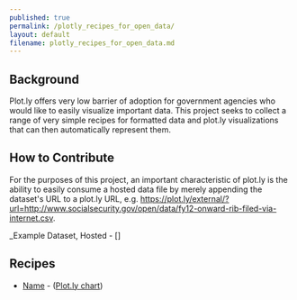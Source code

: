 ```yaml
---
published: true
permalink: /plotly_recipes_for_open_data/
layout: default
filename: plotly_recipes_for_open_data.md
---
```


  
## Background

Plot.ly offers very low barrier of adoption for government agencies who would like to easily visualize important data.  This project seeks to collect a range of very simple recipes for formatted data and plot.ly visualizations that can then automatically represent them.  

## How to Contribute

For the purposes of this project, an important characteristic of plot.ly is the ability to easily consume a hosted data file by merely appending the dataset's URL to a plot.ly URL, e.g. https://plot.ly/external/?url=http://www.socialsecurity.gov/open/data/fy12-onward-rib-filed-via-internet.csv.


_Example Dataset, Hosted - []


## Recipes 


* [Name]() - ([Plot.ly chart]())
